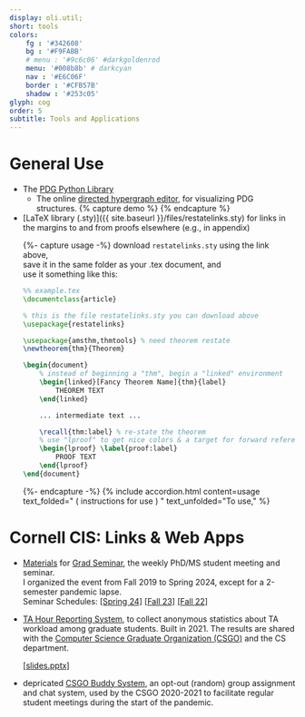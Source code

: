 ```yaml
---
display: oli.util;
short: tools
colors:
    fg : '#342608'
    bg : '#F9FABB'
    # menu : '#9c6c06' #darkgoldenrod
    menu: '#008b8b' # darkcyan
    nav : '#E6C06F'
    border : '#CFB57B'
    shadow : '#253c05'
glyph: cog
order: 5
subtitle: Tools and Applications
---
```


# General Use

<ul>
<li>
    The <a href="https://github.com/orichardson/pdg">PDG Python Library</a>
    <ul><li>
    The online 
        <a href="https://orichardson.github.io/pdg/hgraph_editor">directed hypergraph editor</a>,
        for visualizing PDG structures.
    {% capture demo %}
    {% endcapture %}
    </li></ul></li>
<li>
<span markdown=1> [LaTeX library (.sty)]({{ site.baseurl }}/files/restatelinks.sty)</span>
for links in the margins to and from proofs elsewhere (e.g., in appendix)

{%- capture usage -%}
download `restatelinks.sty` using the link above,  
save it in the same folder as your .tex document, and  
use it something like this:
```latex
%% example.tex
\documentclass{article}

% this is the file restatelinks.sty you can download above
\usepackage{restatelinks} 

\usepackage{amsthm,thmtools} % need theorem restate
\newtheorem{thm}{Theorem}

\begin{document}
    % instead of beginning a "thm", begin a "linked" environment
    \begin{linked}[Fancy Theorem Name]{thm}{label} 
        THEOREM TEXT
    \end{linked}

    ... intermediate text ...

    \recall{thm:label} % re-state the theorem
    % use "lproof" to get nice colors & a target for forward reference
    \begin{lproof} \label{proof:label}
        PROOF TEXT
    \end{lproof}
\end{document}
```
{%- endcapture -%}
{% include accordion.html
    content=usage
    text_folded=" ( instructions for use ) "
    text_unfolded="To use,"  %}
</li>
</ul>

# Cornell CIS: Links & Web Apps
 - [Materials](https://drive.google.com/drive/folders/1PNoxfNyq8dpLiEjNRrZrzfqUogz_msoZ?usp=drive_link)
    for [Grad Seminar](https://wiki.cs.cornell.edu/index.php?title=Grad_Seminar), the weekly PhD/MS student meeting and seminar.  
    I organized the event from Fall 2019 to Spring 2024, except for a 2-semester pandemic lapse.  
    Seminar Schedules: 
    [[Spring 24]](https://docs.google.com/spreadsheets/d/1XzqbWSRpkgGB4imlfuOmiRROp6f_vJWlhHhDCC4zImM/edit?usp=sharing)
    [[Fall 23]](https://docs.google.com/spreadsheets/d/1uvaxmpYPRZMTJZLnQzLw_GFU1I7KMzNP9XKxOVnotP8/edit?usp=sharing)
    [[Fall 22]](https://docs.google.com/spreadsheets/d/1jyscultcrHN3-cWCRnZQ2xMFXoCLeWEoTxr8j9RI2Go/)

    
- [TA Hour Reporting System](https://research.cs.cornell.edu/csgo/ta),
    to collect anonymous statistics about TA workload among graduate students. Built in 2021. The results are shared with the
    [Computer Science Graduate Organization (CSGO)](https://csgo.cs.cornell.edu) and the CS department.  
     <!-- (current DGS, Chair, and Associate Director).   -->

    <a href="{{site.baseurl}}ta-system-slides.pptx" class="">[slides.pptx]</a>

- <span class='depricated-tag label label-warning'>depricated</span>
    [CSGO Buddy System](https://research.cs.cornell.edu/csgo/buddy),
    an opt-out (random) group assignment and chat system, used by the CSGO 2020-2021 to facilitate regular student meetings during the start of the pandemic.
